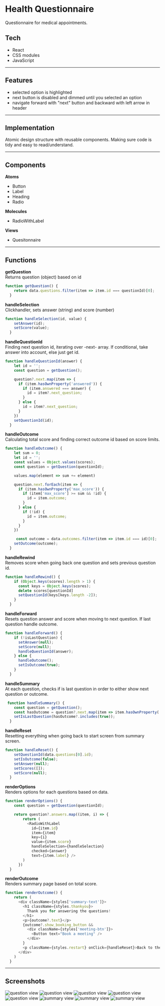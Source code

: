 # Health Questionnaire
Questionnaire for medical appointments.

## Tech
- React
- CSS modules
- JavaScript

---

## Features
- selected option is highlighted
- next button is disabled and dimmed until you selected an option
- navigate forward with "next" button and backward with left arrow in header

---

## Implementation
Atomic design structure with reusable components. Making sure code is tidy and easy to read/understand.

---

## Components
__Atoms__
- Button
- Label
- Heading
- Radio

__Molecules__
- RadioWithLabel

__Views__
- Quesitonnaire    

---

## Functions

__getQuestion__  
Returns question (object) based on id
```javascript
function getQuestion() {
    return data.questions.filter(item => item.id === questionId)[0];
  }
```

__handleSelection__  
Clickhandler, sets answer (string) and score (number)
```javascript
function handleSelection(id, value) {
    setAnswer(id);
    setScore(value);
  }
```

__handleQuestionId__  
Finding next question id, iterating over -next- array. If conditional, take answer into account, else just get id.

```javascript
function handleQuestionId(answer) {
    let id = '';
    const question = getQuestion();

    question?.next.map(item => {
      if (item.hasOwnProperty('answered')) {
        if (item.answered === answer) {
          id = item?.next_question;
        }
      } else {
        id = item?.next_question;
      }
    })
    setQuestionId(id);
  }
```
__handleOutcome__  
Calculating total score and finding correct outcome id based on score limits.

```javascript
function handleOutcome() {
    let sum = 0;
    let id = '';
    const values = Object.values(scores);
    const question = getQuestion(questionId);

    values.map(element => sum += element)

    question.next.forEach(item => {
      if (item.hasOwnProperty('max_score')) {
        if (item['max_score'] >= sum && !id) {
          id = item.outcome;
        }
      } else {
        if (!id) {
          id = item.outcome;
        }
      }
    })

	 const outcome = data.outcomes.filter(item => item.id === id)[0];
    setOutcome(outcome);
  }
```
__handleRewind__  
Removes score when going back one question and sets previous question id.

```javascript
function handleRewind() {
    if (Object.keys(scores).length > 1) {
      const keys = Object.keys(scores);
      delete scores[questionId]
      setQuestionId(keys[keys.length -2]);
    }
  }
```

__handleForward__  
Resets question answer and score when moving to next question. If last question handle outcome.

```javascript
function handleForward() {
    if (!isLastQuestion) {
      setAnswer(null);
      setScore(null);
      handleQuestionId(answer);
    } else {
      handleOutcome();
      setIsOutcome(true);
    }
  }
```

__handleSummary__  
At each question, checks if is last question in order to either show next question or outcome.

```javascript
 function handleSummary() {
    const question = getQuestion();
    const hasOutcome = question?.next.map(item => item.hasOwnProperty('outcome'));
    setIsLastQuestion(hasOutcome?.includes(true));
  }
```

__handleReset__  
Resetting everything when going back to start screen from summary screen.

```javascript
function handleReset() {
    setQuestionId(data.questions[0].id);
    setIsOutcome(false);
    setAnswer(null);
    setScores([]);
    setScore(null);
  }
```

__renderOptions__  
Renders options for each questions based on data.

```javascript
function renderOptions() {
    const question = getQuestion(questionId);

    return question?.answers.map((item, i) => {
        return (
          <RadioWithLabel
            id={item.id}
            item={item}
            key={i}
            value={item.score}
            handleSelection={handleSelection}
            checked={answer}
            text={item.label} />
        )
      })
  }
```
__renderOutcome__  
Renders summary page based on total score.

```javascript
function renderOutcome() {
    return (
      <div className={styles['summary-text']}>
        <h1 className={styles.thankyou}>
          Thank you for answering the questions!
        </h1>
        <p>{outcome?.text}</p>
        {outcome?.show_booking_button &&
          <div className={styles['meeting-btn']}>
            <Button text="Book a meeting" />
          </div>
        } 
        <p className={styles.restart} onClick={handleReset}>Back to the start screen</p>
      </div>
    )
  }
```

---

## Screenshots
![question view](./static/images/questionnaire1.png)
![question view](./static/images/questionnaire2.png)
![question view](./static/images/questionnaire3.png)
![question view](./static/images/questionnaire4.png)
![question view](./static/images/questionnaire5.png)
![summary view](./static/images/questionnaire6.png)
![summary view](./static/images/questionnaire7.png)
![summary view](./static/images/questionnaire8.png)